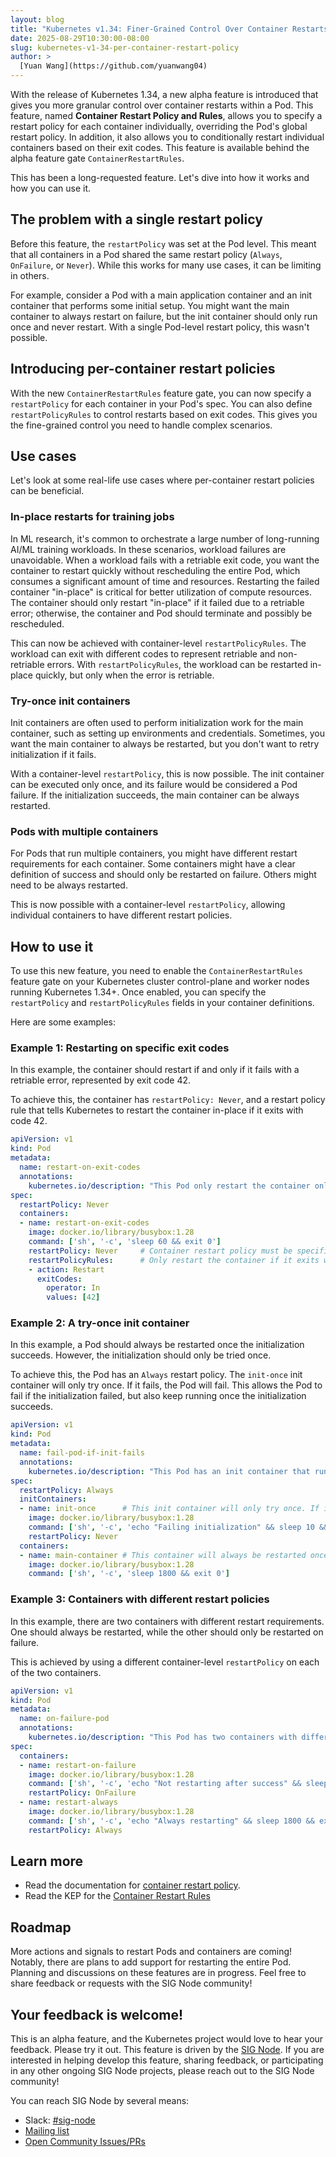 ```yaml
---
layout: blog
title: "Kubernetes v1.34: Finer-Grained Control Over Container Restarts"
date: 2025-08-29T10:30:00-08:00
slug: kubernetes-v1-34-per-container-restart-policy
author: >
  [Yuan Wang](https://github.com/yuanwang04)
---
```


With the release of Kubernetes 1.34, a new alpha feature is introduced
that gives you more granular control over container restarts within a Pod. This
feature, named **Container Restart Policy and Rules**, allows you to specify a
restart policy for each container individually, overriding the Pod's global
restart policy. In addition, it also allows you to conditionally restart
individual containers based on their exit codes. This feature is available
behind the alpha feature gate `ContainerRestartRules`.

This has been a long-requested feature. Let's dive into how it works and how you
can use it.

## The problem with a single restart policy

Before this feature, the `restartPolicy` was set at the Pod level. This meant
that all containers in a Pod shared the same restart policy (`Always`,
`OnFailure`, or `Never`). While this works for many use cases, it can be
limiting in others.

For example, consider a Pod with a main application container and an init
container that performs some initial setup. You might want the main container
to always restart on failure, but the init container should only run once and
never restart. With a single Pod-level restart policy, this wasn't possible.

## Introducing per-container restart policies

With the new `ContainerRestartRules` feature gate, you can now specify a
`restartPolicy` for each container in your Pod's spec. You can also define
`restartPolicyRules` to control restarts based on exit codes. This gives you
the fine-grained control you need to handle complex scenarios.

## Use cases

Let's look at some real-life use cases where per-container restart policies can
be beneficial.

### In-place restarts for training jobs

In ML research, it's common to orchestrate a large number of long-running AI/ML
training workloads. In these scenarios, workload failures are unavoidable. When
a workload fails with a retriable exit code, you want the container to restart
quickly without rescheduling the entire Pod, which consumes a significant amount
of time and resources. Restarting the failed container "in-place" is critical
for better utilization of compute resources. The container should only restart
"in-place" if it failed due to a retriable error; otherwise, the container and
Pod should terminate and possibly be rescheduled.

This can now be achieved with container-level `restartPolicyRules`. The workload
can exit with different codes to represent retriable and non-retriable errors.
With `restartPolicyRules`, the workload can be restarted in-place quickly, but
only when the error is retriable.

### Try-once init containers

Init containers are often used to perform initialization work for the main
container, such as setting up environments and credentials. Sometimes, you want
the main container to always be restarted, but you don't want to retry
initialization if it fails.

With a container-level `restartPolicy`, this is now possible. The init container
can be executed only once, and its failure would be considered a Pod failure. If
the initialization succeeds, the main container can be always restarted.

### Pods with multiple containers

For Pods that run multiple containers, you might have different restart
requirements for each container. Some containers might have a clear definition
of success and should only be restarted on failure. Others might need to be
always restarted.

This is now possible with a container-level `restartPolicy`, allowing individual
containers to have different restart policies.

## How to use it

To use this new feature, you need to enable the `ContainerRestartRules` feature
gate on your Kubernetes cluster control-plane and worker nodes running
Kubernetes 1.34+. Once enabled, you can specify the `restartPolicy` and
`restartPolicyRules` fields in your container definitions.

Here are some examples:

### Example 1: Restarting on specific exit codes

In this example, the container should restart if and only if it fails with a
retriable error, represented by exit code 42.

To achieve this, the container has `restartPolicy: Never`, and a restart
policy rule that tells Kubernetes to restart the container in-place if it exits
with code 42.

```yaml
apiVersion: v1
kind: Pod
metadata:
  name: restart-on-exit-codes
  annotations:
    kubernetes.io/description: "This Pod only restart the container only when it exits with code 42."
spec:
  restartPolicy: Never
  containers:
  - name: restart-on-exit-codes
    image: docker.io/library/busybox:1.28
    command: ['sh', '-c', 'sleep 60 && exit 0']
    restartPolicy: Never     # Container restart policy must be specified if rules are specified
    restartPolicyRules:      # Only restart the container if it exits with code 42
    - action: Restart
      exitCodes:
        operator: In
        values: [42]
```

### Example 2: A try-once init container

In this example, a Pod should always be restarted once the initialization succeeds.
However, the initialization should only be tried once.

To achieve this, the Pod has an `Always` restart policy. The `init-once`
init container will only try once. If it fails, the Pod will fail. This allows
the Pod to fail if the initialization failed, but also keep running once the
initialization succeeds.

```yaml
apiVersion: v1
kind: Pod
metadata:
  name: fail-pod-if-init-fails
  annotations:
    kubernetes.io/description: "This Pod has an init container that runs only once. After initialization succeeds, the main container will always be restarted."
spec:
  restartPolicy: Always
  initContainers:
  - name: init-once      # This init container will only try once. If it fails, the Pod will fail.
    image: docker.io/library/busybox:1.28
    command: ['sh', '-c', 'echo "Failing initialization" && sleep 10 && exit 1']
    restartPolicy: Never
  containers:
  - name: main-container # This container will always be restarted once initialization succeeds.
    image: docker.io/library/busybox:1.28
    command: ['sh', '-c', 'sleep 1800 && exit 0']
```

### Example 3: Containers with different restart policies

In this example, there are two containers with different restart requirements. One
should always be restarted, while the other should only be restarted on failure.

This is achieved by using a different container-level `restartPolicy` on each of
the two containers.
```yaml
apiVersion: v1
kind: Pod
metadata:
  name: on-failure-pod
  annotations:
    kubernetes.io/description: "This Pod has two containers with different restart policies."
spec:
  containers:
  - name: restart-on-failure
    image: docker.io/library/busybox:1.28
    command: ['sh', '-c', 'echo "Not restarting after success" && sleep 10 && exit 0']
    restartPolicy: OnFailure
  - name: restart-always
    image: docker.io/library/busybox:1.28
    command: ['sh', '-c', 'echo "Always restarting" && sleep 1800 && exit 0']
    restartPolicy: Always
```

## Learn more

- Read the documentation for
  [container restart policy](/docs/concepts/workloads/pod-lifecycle/#container-restart-rules).
- Read the KEP for the
  [Container Restart Rules](https://github.com/kubernetes/enhancements/tree/master/keps/sig-node/5307-container-restart-policy)

## Roadmap

More actions and signals to restart Pods and containers are coming! Notably,
there are plans to add support for restarting the entire Pod. Planning and
discussions on these features are in progress. Feel free to share feedback or
requests with the SIG Node community!

## Your feedback is welcome!

This is an alpha feature, and the Kubernetes project would love to hear your feedback.
Please try it out. This feature is driven by the
[SIG Node](https://github.com/Kubernetes/community/blob/master/sig-node/README.md).
If you are interested in helping develop this feature, sharing feedback, or
participating in any other ongoing SIG Node projects, please reach out to the
SIG Node community!

You can reach SIG Node by several means:
- Slack: [#sig-node](https://kubernetes.slack.com/messages/sig-node)
- [Mailing list](https://groups.google.com/forum/#!forum/kubernetes-sig-node)
- [Open Community Issues/PRs](https://github.com/kubernetes/community/labels/sig%2Fnode)
